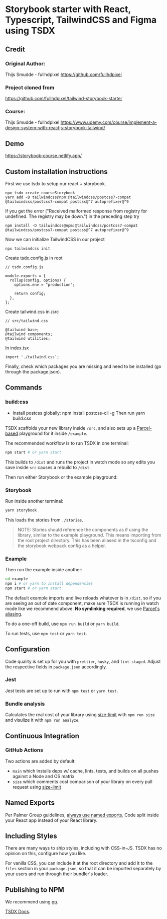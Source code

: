# Storybook starter with React, Typescript, TailwindCSS and Figma using TSDX
## Credit

### Original Author: 
Thijs Smudde - fullhdpixel
https://github.com/fullhdpixel

### Project cloned from
  https://github.com/fullhdpixel/tailwind-storybook-starter

### Course:
Thijs Smudde - fullhdpixel
https://www.udemy.com/course/implement-a-design-system-with-reactjs-storybook-tailwind/

## Demo

https://storybook-course.netlify.app/

## Custom installation instructions

First we use tsdx to setup our react + storybook.

```
npx tsdx create courseStorybook
yarn add -D tailwindcss@npm:@tailwindcss/postcss7-compat @tailwindcss/postcss7-compat postcss@^7 autoprefixer@^9
```

If you get the error ("Received malformed response from registry for undefined. The registry may be down.") in the preceding step try

```
npm install -D tailwindcss@npm:@tailwindcss/postcss7-compat @tailwindcss/postcss7-compat postcss@^7 autoprefixer@^9
```

Now we can initialize TailwindCSS in our project

```
npx tailwindcss init
```

Create tsdx.config.js in root

```
// tsdx.config.js

module.exports = {
  rollup(config, options) {
    options.env = "production";

    return config;
  },
};

```

Create tailwind.css in /src

```
// src/tailwind.css

@tailwind base;
@tailwind components;
@tailwind utilities;
```

In index.tsx

```
import './tailwind.css`;
```

Finally, check which packages you are missing and need to be installed (go through the package.json).

## Commands

### build:css

- Install postcss globally: npm install postcss-cli -g
  Then run yarn build:css

TSDX scaffolds your new library inside `/src`, and also sets up a [Parcel-based](https://parceljs.org) playground for it inside `/example`.

The recommended workflow is to run TSDX in one terminal:

```bash
npm start # or yarn start
```

This builds to `/dist` and runs the project in watch mode so any edits you save inside `src` causes a rebuild to `/dist`.

Then run either Storybook or the example playground:

### Storybook

Run inside another terminal:

```bash
yarn storybook
```

This loads the stories from `./stories`.

> NOTE: Stories should reference the components as if using the library, similar to the example playground. This means importing from the root project directory. This has been aliased in the tsconfig and the storybook webpack config as a helper.

### Example

Then run the example inside another:

```bash
cd example
npm i # or yarn to install dependencies
npm start # or yarn start
```

The default example imports and live reloads whatever is in `/dist`, so if you are seeing an out of date component, make sure TSDX is running in watch mode like we recommend above. **No symlinking required**, we use [Parcel's aliasing](https://parceljs.org/module_resolution.html#aliases).

To do a one-off build, use `npm run build` or `yarn build`.

To run tests, use `npm test` or `yarn test`.

## Configuration

Code quality is set up for you with `prettier`, `husky`, and `lint-staged`. Adjust the respective fields in `package.json` accordingly.

### Jest

Jest tests are set up to run with `npm test` or `yarn test`.

### Bundle analysis

Calculates the real cost of your library using [size-limit](https://github.com/ai/size-limit) with `npm run size` and visulize it with `npm run analyze`.

## Continuous Integration

### GitHub Actions

Two actions are added by default:

- `main` which installs deps w/ cache, lints, tests, and builds on all pushes against a Node and OS matrix
- `size` which comments cost comparison of your library on every pull request using [size-limit](https://github.com/ai/size-limit)

## Named Exports

Per Palmer Group guidelines, [always use named exports.](https://github.com/palmerhq/typescript#exports) Code split inside your React app instead of your React library.

## Including Styles

There are many ways to ship styles, including with CSS-in-JS. TSDX has no opinion on this, configure how you like.

For vanilla CSS, you can include it at the root directory and add it to the `files` section in your `package.json`, so that it can be imported separately by your users and run through their bundler's loader.

## Publishing to NPM

We recommend using [np](https://github.com/sindresorhus/np).

[TSDX Docs](https://tsdx.io/).
